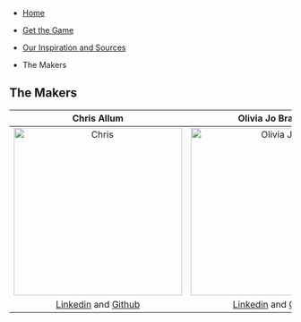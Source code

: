 - [Home](https://ctallum.github.io/softdes-game-project/)

- [Get the Game](installation.md)

- [Our Inspiration and Sources](sources.md)

- The Makers

## The Makers



| **Chris Allum** | **Olivia Jo Bradley** | **Maya Sivanandan** |
|    :----:   |    :----:   |    :----:   |
| <img src="https://user-images.githubusercontent.com/25769132/102371442-301b5100-3f8c-11eb-95a3-c145a4c6ace7.png" alt="Chris" width="300"> | <img src="https://user-images.githubusercontent.com/25769132/102442411-58d63180-3ff2-11eb-9602-38c6e3b0c04b.jpg)" alt="Olivia Jo" width="300"> | <img src="https://user-images.githubusercontent.com/25769132/102371997-c5b6e080-3f8c-11eb-9c66-01f970cbb9c8.jpg" alt="Maya" width="300">|
|[Linkedin](https://www.linkedin.com/in/chris-allum/) and [Github](https://github.com/ctallum) |[Linkedin](https://www.linkedin.com/in/oliviajobradley/) and [Github](https://github.com/oliviajobradley)| [Linkedin](https://www.linkedin.com/in/mayasivanandan/) and [Github](https://github.com/MayaSimone)|


